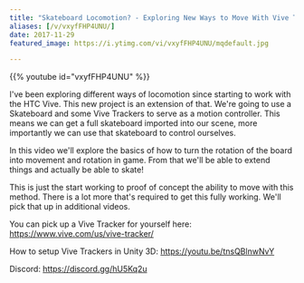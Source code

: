 ```yaml
---
title: "Skateboard Locomotion? - Exploring New Ways to Move With Vive Trackers"
aliases: [/v/vxyfFHP4UNU/]
date: 2017-11-29
featured_image: https://i.ytimg.com/vi/vxyfFHP4UNU/mqdefault.jpg

---
```


{{% youtube id="vxyfFHP4UNU" %}}

I've been exploring different ways of locomotion since starting to work with the HTC Vive. This new project is an extension of that. We're going to use a Skateboard and some Vive Trackers to serve as a motion controller. This means we can get a full skateboard imported into our scene, more importantly we can use that skateboard to control ourselves.

In this video we'll explore the basics of how to turn the rotation of the board into movement and rotation in game. From that we'll be able to extend things and actually be able to skate!

This is just the start working to proof of concept the ability to move with this method. There is a lot more that's required to get this fully working. We'll pick that up in additional videos.

You can pick up a Vive Tracker for yourself here: https://www.vive.com/us/vive-tracker/

How to setup Vive Trackers in Unity 3D: https://youtu.be/tnsQBlnwNvY

Discord: https://discord.gg/hU5Kq2u